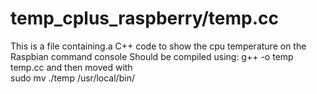 # temp_cplus_raspberry/temp.cc
This is a file containing.a C++ code to show the cpu temperature on the Raspbian command console
Should be compiled using:
  g++ -o temp temp.cc
  and then moved with  
sudo mv ./temp /usr/local/bin/
